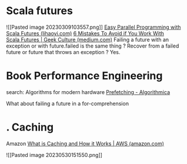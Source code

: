 # Scala futures
![[Pasted image 20230309103557.png]]
[Easy Parallel Programming with Scala Futures (lihaoyi.com)](https://www.lihaoyi.com/post/EasyParallelProgrammingwithScalaFutures.html)
[6 Mistakes To Avoid if You Work With Scala Futures | Geek Culture (medium.com)](https://medium.com/geekculture/6-mistakes-to-avoid-if-you-work-with-scala-future-f5878e8a8791)
Failing a future with an exception or with future.failed is the same thing ?
Recover from a failed future or future that throws an exception ?
Yes.


# Book Performance Engineering
search: Algorithms for modern hardware
[Prefetching - Algorithmica](https://en.algorithmica.org/hpc/cpu-cache/prefetching/)

What about failing a future in a for-comprehension

# . Caching
Amazon [What is Caching and How it Works | AWS (amazon.com)](https://aws.amazon.com/caching/#:~:text=How%20does%20Caching%20work%3F,the%20underlying%20slower%20storage%20layer.)


![[Pasted image 20230530151550.png]]